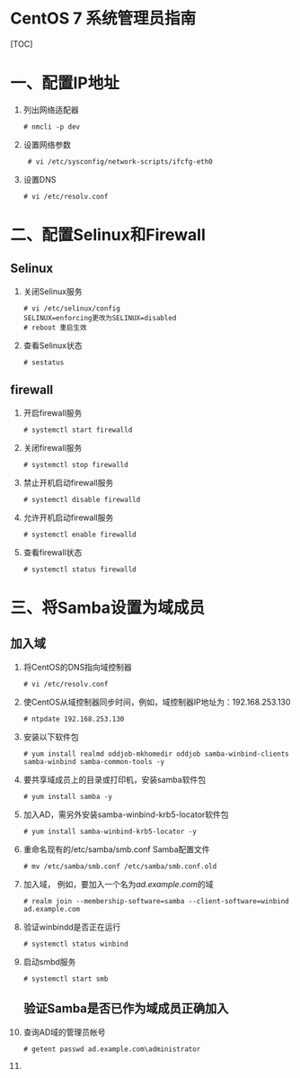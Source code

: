 # CentOS 7 系统管理员指南

[TOC]

# 	一、配置IP地址

1. 列出网络适配器

   ```
   # nmcli -p dev
   ```

   

2. 设置网络参数 

   ```
    # vi /etc/sysconfig/network-scripts/ifcfg-eth0   
   ```

3. 设置DNS

   ```
   # vi /etc/resolv.conf
   ```

   

# 二、配置Selinux和Firewall

## 	Selinux

1. 关闭Selinux服务  

   ```
   # vi /etc/selinux/config
   SELINUX=enforcing更改为SELINUX=disabled
   # reboot 重启生效
   ```

2. 查看Selinux状态  

   ```
   # sestatus
   ```

## firewall

1. 开启firewall服务  

   ```
   # systemctl start firewalld
   ```

   

2. 关闭firewall服务

   ```
   # systemctl stop firewalld
   ```

3. 禁止开机启动firewall服务  

   ```
   # systemctl disable firewalld
   ```

4. 允许开机启动firewall服务  

   ```
   # systemctl enable firewalld
   ```

5. 查看firewall状态  

   ```
   # systemctl status firewalld
   ```

# 三、将Samba设置为域成员

## 加入域

1. 将CentOS的DNS指向域控制器

   ```
   # vi /etc/resolv.conf
   ```

2. 使CentOS从域控制器同步时间，例如，域控制器IP地址为：192.168.253.130

   ```
   # ntpdate 192.168.253.130
   ```

3. 安装以下软件包

   ```
   # yum install realmd oddjob-mkhomedir oddjob samba-winbind-clients samba-winbind samba-common-tools -y
   ```

4. 要共享域成员上的目录或打印机，安装samba软件包

   ```
   # yum install samba -y
   ```

5. 加入AD，需另外安装samba-winbind-krb5-locator软件包

   ```
   # yum install samba-winbind-krb5-locator -y
   ```

6. 重命名现有的/etc/samba/smb.conf Samba配置文件

   ```
   # mv /etc/samba/smb.conf /etc/samba/smb.conf.old
   ```

7. 加入域， 例如，要加入一个名为*ad.example.com*的域

   ```
   # realm join --membership-software=samba --client-software=winbind ad.example.com
   ```

8. 验证winbindd是否正在运行

   ```
   # systemctl status winbind
   ```

9. 启动smbd服务

   ```
   # systemctl start smb
   ```

   ## 验证Samba是否已作为域成员正确加入

1. 查询AD域的管理员帐号

   ```
   # getent passwd ad.example.com\administrator
   ```

2. 